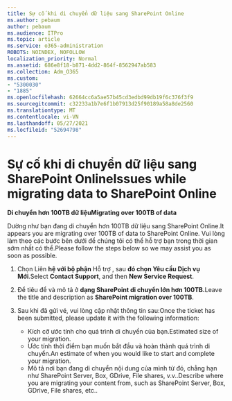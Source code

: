```yaml
---
title: Sự cố khi di chuyển dữ liệu sang SharePoint Online
ms.author: pebaum
author: pebaum
ms.audience: ITPro
ms.topic: article
ms.service: o365-administration
ROBOTS: NOINDEX, NOFOLLOW
localization_priority: Normal
ms.assetid: 686e8f18-b871-4dd2-864f-8562947ab583
ms.collection: Adm_O365
ms.custom:
- "5300030"
- "1885"
ms.openlocfilehash: 62664cc6a5ae57b45cd3edbd99db19f6c376f3f9
ms.sourcegitcommit: c32233a1b7e6f1b07913d25f90189a58a8de2560
ms.translationtype: MT
ms.contentlocale: vi-VN
ms.lasthandoff: 05/27/2021
ms.locfileid: "52694798"
---
```

# <a name="issues-while-migrating-data-to-sharepoint-online"></a><span data-ttu-id="e3a03-102">Sự cố khi di chuyển dữ liệu sang SharePoint Online</span><span class="sxs-lookup"><span data-stu-id="e3a03-102">Issues while migrating data to SharePoint Online</span></span>

<span data-ttu-id="e3a03-103">**Di chuyển hơn 100TB dữ liệu**</span><span class="sxs-lookup"><span data-stu-id="e3a03-103">**Migrating over 100TB of data**</span></span>

<span data-ttu-id="e3a03-104">Dường như bạn đang di chuyển hơn 100TB dữ liệu sang SharePoint Online.</span><span class="sxs-lookup"><span data-stu-id="e3a03-104">It appears you are migrating over 100TB of data to SharePoint Online.</span></span> <span data-ttu-id="e3a03-105">Vui lòng làm theo các bước bên dưới để chúng tôi có thể hỗ trợ bạn trong thời gian sớm nhất có thể.</span><span class="sxs-lookup"><span data-stu-id="e3a03-105">Please follow the steps below so we may assist you as soon as possible.</span></span> 

1. <span data-ttu-id="e3a03-106">Chọn Liên **hệ với bộ phận** Hỗ trợ , sau **đó chọn Yêu cầu Dịch vụ Mới**.</span><span class="sxs-lookup"><span data-stu-id="e3a03-106">Select **Contact Support**, and then **New Service Request**.</span></span> 
2. <span data-ttu-id="e3a03-107">Để tiêu đề và mô tả ở **dạng SharePoint di chuyển lớn hơn 100TB.**</span><span class="sxs-lookup"><span data-stu-id="e3a03-107">Leave the title and description as **SharePoint migration over 100TB**.</span></span>
3. <span data-ttu-id="e3a03-108">Sau khi đã gửi vé, vui lòng cập nhật thông tin sau:</span><span class="sxs-lookup"><span data-stu-id="e3a03-108">Once the ticket has been submitted, please update it with the following information:</span></span> 

    - <span data-ttu-id="e3a03-109">Kích cỡ ước tính cho quá trình di chuyển của bạn.</span><span class="sxs-lookup"><span data-stu-id="e3a03-109">Estimated size of your migration.</span></span>
    - <span data-ttu-id="e3a03-110">Ước tính thời điểm bạn muốn bắt đầu và hoàn thành quá trình di chuyển.</span><span class="sxs-lookup"><span data-stu-id="e3a03-110">An estimate of when you would like to start and complete your migration.</span></span>
    - <span data-ttu-id="e3a03-111">Mô tả nơi bạn đang di chuyển nội dung của mình từ đó, chẳng hạn như SharePoint Server, Box, GDrive, File shares, v.v..</span><span class="sxs-lookup"><span data-stu-id="e3a03-111">Describe where you are migrating your content from, such as SharePoint Server, Box, GDrive, File shares, etc..</span></span>
